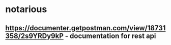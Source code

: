 # notarious
##  https://documenter.getpostman.com/view/18731358/2s9YRDy9kP - documentation for rest api
